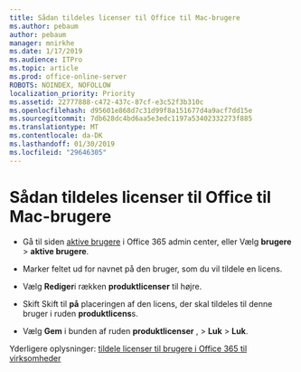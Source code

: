 ```yaml
---
title: Sådan tildeles licenser til Office til Mac-brugere
ms.author: pebaum
author: pebaum
manager: mnirkhe
ms.date: 1/17/2019
ms.audience: ITPro
ms.topic: article
ms.prod: office-online-server
ROBOTS: NOINDEX, NOFOLLOW
localization_priority: Priority
ms.assetid: 22777888-c472-437c-87cf-e3c52f3b310c
ms.openlocfilehash: d95601e868d7c31d99f8a151677d4a9acf7dd15e
ms.sourcegitcommit: 7db628dc4bd6aa5e3edc1197a53402332273f885
ms.translationtype: MT
ms.contentlocale: da-DK
ms.lasthandoff: 01/30/2019
ms.locfileid: "29646305"
---
```

# <a name="how-to-assign-office-licenses-to-mac-users"></a>Sådan tildeles licenser til Office til Mac-brugere

- Gå til siden [aktive brugere](https://go.microsoft.com/fwlink/p/?linkid=834822) i Office 365 admin center, eller Vælg **brugere** \> **aktive brugere**.
    
- Marker feltet ud for navnet på den bruger, som du vil tildele en licens.
    
- Vælg **Rediger**i rækken **produktlicenser** til højre.
    
- Skift Skift til **på** placeringen af den licens, der skal tildeles til denne bruger i ruden **produktlicens**s. 
    
- Vælg **Gem** i bunden af ruden **produktlicenser** , \> **Luk** \> **Luk**.
    
Yderligere oplysninger: [tildele licenser til brugere i Office 365 til virksomheder](https://docs.microsoft.com/office365/admin/subscriptions-and-billing/assign-licenses-to-users)
  

